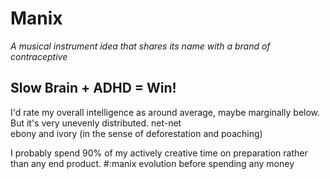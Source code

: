 # Manix

*A musical instrument idea that shares its name with a brand of contraceptive*

## Slow Brain + ADHD = Win!

I'd rate my overall intelligence as around average, maybe marginally below. But it's very unevenly distributed.  net-net     
ebony and ivory (in the sense of deforestation and poaching)

I probably spend 90% of my actively creative time on preparation rather than any end product.
#:manix evolution before spending any money
